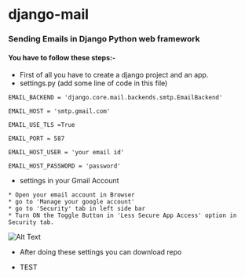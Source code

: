 # django-mail
### Sending Emails in Django Python web framework

#### You have to follow these steps:-
* First of all you have to create a django project and an app.
* settings.py
(add some line of code in this file)
```
EMAIL_BACKEND = 'django.core.mail.backends.smtp.EmailBackend'

EMAIL_HOST = 'smtp.gmail.com'

EMAIL_USE_TLS =True

EMAIL_PORT = 587

EMAIL_HOST_USER = 'your email id'

EMAIL_HOST_PASSWORD = 'password'
```
* settings in your Gmail Account
```
* Open your email account in Browser
* go to 'Manage your google account'
* go to 'Security' tab in left side bar
* Turn ON the Toggle Button in 'Less Secure App Access' option in Security tab.
```

![Alt Text](https://dev-to-uploads.s3.amazonaws.com/i/unyxpommfcl9jt1eymdo.PNG)

* After doing these settings you can download repo

* TEST

